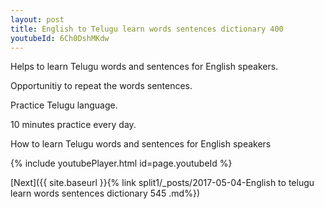 ```yaml
---
layout: post
title: English to Telugu learn words sentences dictionary 400 
youtubeId: 6Ch0DshMKdw
---
```

 
 
Helps to learn Telugu words and sentences for English speakers.

Opportunitiy to repeat the words sentences. 

Practice Telugu language. 
 
10 minutes practice every day. 
 
How to learn Telugu words and sentences for English speakers 
 
{% include youtubePlayer.html id=page.youtubeId %}
 
 
[Next]({{ site.baseurl }}{% link  split1/_posts/2017-05-04-English to telugu learn words sentences dictionary 545 .md%})
 
